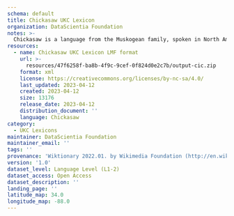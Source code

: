 ```yaml
---
schema: default
title: Chickasaw UKC Lexicon
organization: DataScientia Foundation
notes: >-
  Chickasaw is a language from the Muskogean family, spoken in North America. The UKC Lexicon of Chickasaw is represented as a lexico-semantic network. It consists of words, word senses, synsets, as well as sense-level and synset-level relationships.
resources:
  - name: Chickasaw UKC Lexicon LMF format
    url: >-
      resources/47f6258f-ba8b-4f9c-9cef-0f824d0e2c7b/output-cic.zip
    format: xml
    license: https://creativecommons.org/licenses/by-nc-sa/4.0/
    last_updated: 2023-04-12
    created: 2023-04-12
    size: 13176
    release_date: 2023-04-12
    distribution_document: ''
    language: Chickasaw
category:
  - UKC Lexicons
maintainer: DataScientia Foundation
maintainer_email: ''
tags: ''
provenance: 'Wiktionary 2022.01. by Wikimedia Foundation (http://en.wiktionary.org); CogNet 2.1 by Khuyagbaatar Batsuren, National University of Mongolia (http://cognet.ukc.disi.unitn.it); UniMet: Universal Metonymy 1.0 by Temuulen Khishigsuren and Gábor Bella (http://ukc.disi.unitn.it/index.php/metonymy/); MorphyNet 2.0 by Gábor Bella and Khuyagbaatar Batsuren (http://ukc.disi.unitn.it/index.php/morphynet/); Native Languages of the Americas 2021.11. by Laura Redish and Orrin Lewis (http://www.native-languages.org); Princeton WordNet 2.1 by Princeton University (https://wordnet.princeton.edu)'
version: '1.0'
dataset_level: Language Level (L1-2)
dataset_access: Open Access
dataset_description: ''
landing_page: ''
latitude_map: 34.0
longitude_map: -88.0
---
```

